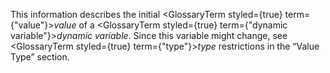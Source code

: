  



This information describes the initial <GlossaryTerm styled={true} term={"value"}><i>value</i></GlossaryTerm> of a <GlossaryTerm styled={true} term={"dynamic variable"}><i>dynamic variable</i></GlossaryTerm>. Since this variable might change, see <GlossaryTerm styled={true} term={"type"}><i>type</i></GlossaryTerm> restrictions in the “Value Type” section. 



